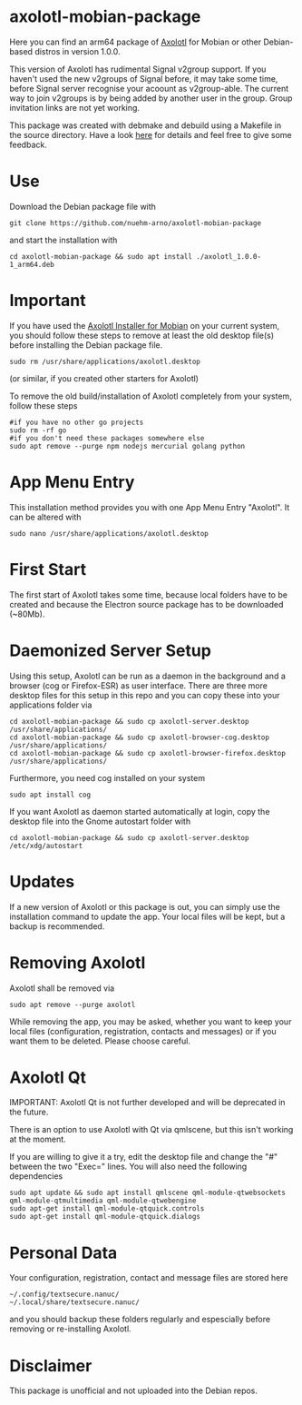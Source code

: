 # axolotl-mobian-package
Here you can find an arm64 package of [Axolotl](https://github.com/nanu-c/axolotl) for Mobian or other Debian-based distros in version 1.0.0.

This version of Axolotl has rudimental Signal v2group support. If you haven't used the new v2groups of Signal before, it may take some time, before Signal server recognise your acoount as v2group-able. The current way to join v2groups is by being added by another user in the group. Group invitation links are not yet working.

This package was created with debmake and debuild using a Makefile in the source directory. Have a look [here](https://github.com/nuehm-arno/axolotl-debian-packaging) for details and feel free to give some feedback.

# Use
Download the Debian package file with
```
git clone https://github.com/nuehm-arno/axolotl-mobian-package
```
and start the installation with
```
cd axolotl-mobian-package && sudo apt install ./axolotl_1.0.0-1_arm64.deb
```

# Important
If you have used the [Axolotl Installer for Mobian](https://github.com/nuehm-arno/axolotl-mobian-installer) on your current system, you should follow these steps to remove at least the old desktop file(s) before installing the Debian package file.
```
sudo rm /usr/share/applications/axolotl.desktop
```
(or similar, if you created other starters for Axolotl)

To remove the old build/installation of Axolotl completely from your system, follow these steps
```
#if you have no other go projects
sudo rm -rf go
#if you don't need these packages somewhere else
sudo apt remove --purge npm nodejs mercurial golang python
```

# App Menu Entry
This installation method provides you with one App Menu Entry "Axolotl". It can be altered with
```
sudo nano /usr/share/applications/axolotl.desktop
```

# First Start
The first start of Axolotl takes some time, because local folders have to be created and because the Electron source package has to be downloaded (~80Mb).

# Daemonized Server Setup
Using this setup, Axolotl can be run as a daemon in the background and a browser (cog or Firefox-ESR) as user interface.
There are three more desktop files for this setup in this repo and you can copy these into your applications folder via
```
cd axolotl-mobian-package && sudo cp axolotl-server.desktop /usr/share/applications/
cd axolotl-mobian-package && sudo cp axolotl-browser-cog.desktop /usr/share/applications/
cd axolotl-mobian-package && sudo cp axolotl-browser-firefox.desktop /usr/share/applications/
```
Furthermore, you need cog installed on your system
```
sudo apt install cog
```

If you want Axolotl as daemon started automatically at login, copy the desktop file into the Gnome autostart folder with
```
cd axolotl-mobian-package && sudo cp axolotl-server.desktop /etc/xdg/autostart
```

# Updates
If a new version of Axolotl or this package is out, you can simply use the installation command to update the app. Your local files will be kept, but a backup is recommended.

# Removing Axolotl
Axolotl shall be removed via
```
sudo apt remove --purge axolotl
```
While removing the app, you may be asked, whether you want to keep your local files (configuration, registration, contacts and messages) or if you want them to be deleted.
Please choose careful.

# Axolotl Qt
IMPORTANT: Axolotl Qt is not further developed and will be deprecated in the future.

There is an option to use Axolotl with Qt via qmlscene, but this isn't working at the moment.

If you are willing to give it a try, edit the desktop file and change the "#" between the two "Exec=" lines. You will also need the following dependencies
```
sudo apt update && sudo apt install qmlscene qml-module-qtwebsockets qml-module-qtmultimedia qml-module-qtwebengine
sudo apt-get install qml-module-qtquick.controls
sudo apt-get install qml-module-qtquick.dialogs
```

# Personal Data
Your configuration, registration, contact and message files are stored here
```
~/.config/textsecure.nanuc/
~/.local/share/textsecure.nanuc/
```
and you should backup these folders regularly and espescially before removing or re-installing Axolotl.


# Disclaimer
This package is unofficial and not uploaded into the Debian repos.
